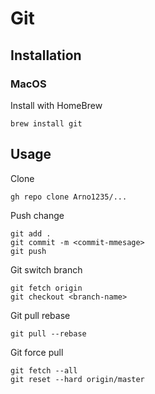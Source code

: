 # Git

## Installation

### MacOS

Install with HomeBrew

```
brew install git
```

## Usage

Clone

```
gh repo clone Arno1235/...
```

Push change

```
git add .
git commit -m <commit-mmesage>
git push
```

Git switch branch

```
git fetch origin
git checkout <branch-name>
```

Git pull rebase

```
git pull --rebase
```

Git force pull

```
git fetch --all
git reset --hard origin/master
```


